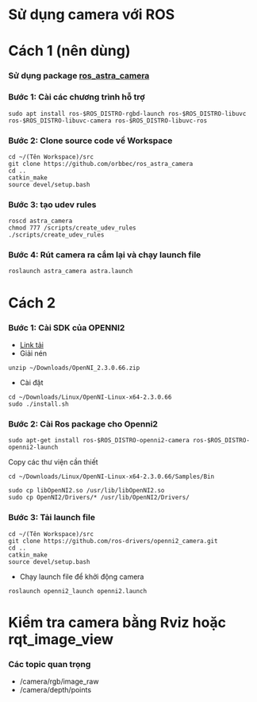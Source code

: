 
# Sử dụng camera với ROS
# **Cách 1 (nên dùng)**
### Sử dụng package [ros_astra_camera](https://github.com/orbbec/ros_astra_camera)
### **Bước 1: Cài các chương trình hỗ trợ**
```
sudo apt install ros-$ROS_DISTRO-rgbd-launch ros-$ROS_DISTRO-libuvc ros-$ROS_DISTRO-libuvc-camera ros-$ROS_DISTRO-libuvc-ros
```
### **Bước 2: Clone source code về  Workspace**
```
cd ~/(Tên Workspace)/src
git clone https://github.com/orbbec/ros_astra_camera
cd ..
catkin_make
source devel/setup.bash
```
### **Bước 3: tạo udev rules**
```
roscd astra_camera
chmod 777 /scripts/create_udev_rules
./scripts/create_udev_rules
```

### **Bước 4: Rút camera ra cắm lại và chạy launch file**
```
roslaunch astra_camera astra.launch
```
# **Cách 2**
### **Bước 1: Cài SDK của OPENNI2**
* [Link tải](https://structure.io/openni)
* Giải nén 
 
```
unzip ~/Downloads/OpenNI_2.3.0.66.zip
``` 
* Cài đặt
```
cd ~/Downloads/Linux/OpenNI-Linux-x64-2.3.0.66
sudo ./install.sh
```

### **Bước 2: Cài Ros package cho Openni2**
```
sudo apt-get install ros-$ROS_DISTRO-openni2-camera ros-$ROS_DISTRO-openni2-launch
```
Copy các thư viện cần thiết
```
cd ~/Downloads/Linux/OpenNI-Linux-x64-2.3.0.66/Samples/Bin

sudo cp libOpenNI2.so /usr/lib/libOpenNI2.so
sudo cp OpenNI2/Drivers/* /usr/lib/OpenNI2/Drivers/
```

### **Bước 3: Tải launch file**

```
cd ~/(Tên Workspace)/src
git clone https://github.com/ros-drivers/openni2_camera.git
cd ..
catkin_make
source devel/setup.bash
```

* Chạy launch file để khởi động camera
```
roslaunch openni2_launch openni2.launch
```

# Kiểm tra camera bằng Rviz hoặc rqt_image_view

### **Các topic quan trọng**

* /camera/rgb/image_raw
* /camera/depth/points




